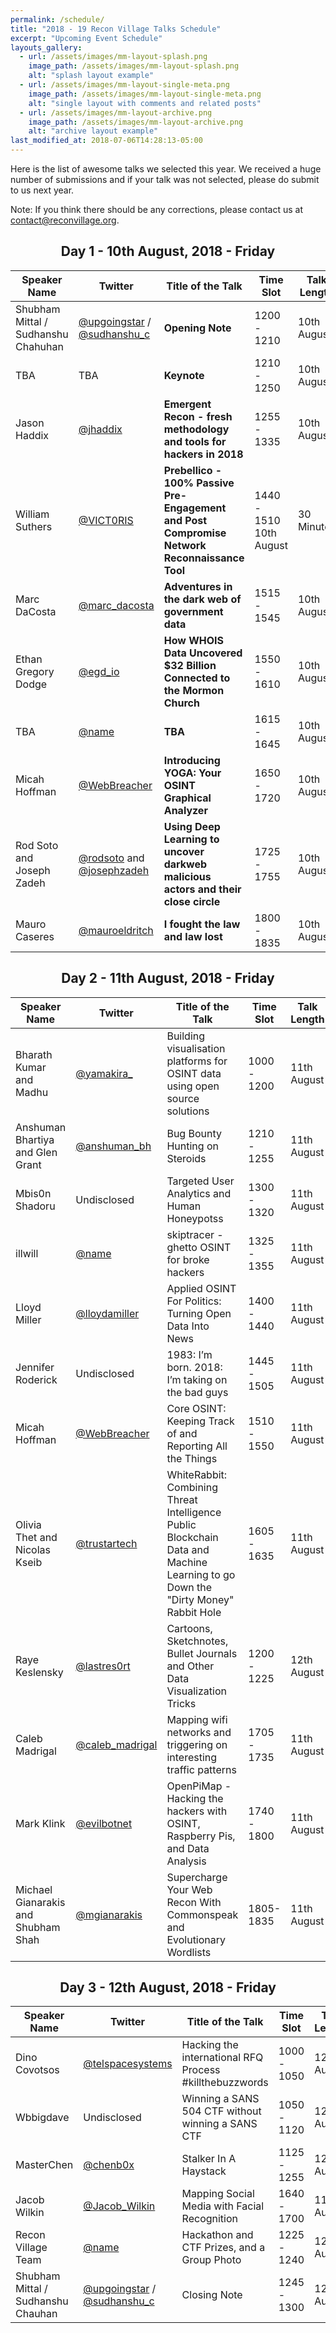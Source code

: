 ```yaml
---
permalink: /schedule/
title: "2018 - 19 Recon Village Talks Schedule"
excerpt: "Upcoming Event Schedule"
layouts_gallery:
  - url: /assets/images/mm-layout-splash.png
    image_path: /assets/images/mm-layout-splash.png
    alt: "splash layout example"
  - url: /assets/images/mm-layout-single-meta.png
    image_path: /assets/images/mm-layout-single-meta.png
    alt: "single layout with comments and related posts"
  - url: /assets/images/mm-layout-archive.png
    image_path: /assets/images/mm-layout-archive.png
    alt: "archive layout example"
last_modified_at: 2018-07-06T14:28:13-05:00
---
```

Here is the list of awesome talks we selected this year. We received a huge number of submissions and if your talk was not selected, please do submit to us next year. 

Note: If you think there should be any corrections, please contact us at [contact@reconvillage.org](mailto:contact@reconvillage.org). 
<center> <h2>Day 1 - 10th August, 2018 - Friday</h2> </center>

| Speaker Name  |  Twitter  |  Title of the Talk  |  Time Slot  |  Talk Length  |  Type  |
| ------------- |  -------  |  -----------------  |  ---------  |  -----------  |  ----  |
| Shubham Mittal / Sudhanshu Chahuhan | [@upgoingstar](https://twitter.com/upgoingstar) / [@sudhanshu_c](https://twitter.com/sudhanshu_c) | **Opening Note** | 1200 - 1210 | 10th August | 10 Minutes | Opening Note| 
| TBA | TBA | **Keynote** | 1210 - 1250 | 10th August | 40 Minutes | Keynote| 
| Jason Haddix | [@jhaddix](https://twitter.com/jhaddix) | **Emergent Recon - fresh methodology and tools for hackers in 2018** | 1255 - 1335 | 10th August | 40 Minutes | Comprehensive| 
| William Suthers | [@VICT0RIS](https://twitter.com/VICT0RIS) | **Prebellico - 100% Passive Pre-Engagement and Post Compromise Network Reconnaissance Tool** | 1440 - 1510 10th August | 30 Minutes | Live Demo| 
| Marc DaCosta | [@marc_dacosta](https://twitter.com/marc_dacosta) | **Adventures in the dark web of government data** | 1515 - 1545 | 10th August | 30 Minutes | Comprehensive| 
| Ethan Gregory Dodge | [@egd_io](https://twitter.com/egd_io) | **How WHOIS Data Uncovered $32 Billion Connected to the Mormon Church** | 1550 - 1610 | 10th August | 20 Minutes | Lightening| 
| TBA | [@name](https://twitter.com/name) | **TBA** | 1615 - 1645 | 10th August | 30 Minutes | TBA| 
| Micah Hoffman | [@WebBreacher](https://twitter.com/WebBreacher) | **Introducing YOGA: Your OSINT Graphical Analyzer** | 1650 - 1720 | 10th August | 30 Minutes | Live Demo| 
| Rod Soto and Joseph Zadeh| [@rodsoto](https://twitter.com/rodsoto) and [@josephzadeh](https://twitter.com/josephzadeh) | **Using Deep Learning to uncover darkweb malicious actors and their close circle**  | 1725 - 1755 | 10th August | 30 Minutes | Comprehensive| 
| Mauro Caseres | [@mauroeldritch](https://twitter.com/mauroeldritch) | **I fought the law and law lost** | 1800 - 1835 | 10th August | 35 Minutes | Comprehensive | 

<center> <h2>Day 2 - 11th August, 2018 - Friday</h2> </center>

| Speaker Name  |  Twitter  |  Title of the Talk  |  Time Slot  |  Talk Length  |  Type  |
| ------------- |  -------  |  -----------------  |  ---------  |  -----------  |  ----  |
| Bharath Kumar and Madhu | [@yamakira_](https://twitter.com/yamakira_) | Building visualisation platforms for OSINT data using open source solutions | 1000 - 1200 | 11th August | 120 Minutes | Workshop
| Anshuman Bhartiya and Glen Grant| [@anshuman_bh](https://twitter.com/anshuman_bh)| Bug Bounty Hunting on Steroids | 1210 - 1255 | 11th August | 45 Minutes | Comprehensive
| Mbis0n Shadoru | Undisclosed | Targeted User Analytics and Human Honeypotss | 1300 - 1320 | 11th August | 20 Minutes | Lightening
illwill | [@name](https://twitter.com/name) | skiptracer - ghetto OSINT for broke hackers | 1325 - 1355 | 11th August | 30 Minutes | Live Demo
| Lloyd Miller | [@lloydamiller](https://twitter.com/lloydamiller) | Applied OSINT For Politics: Turning Open Data Into News | 1400 - 1440 | 11th August | 40 Minutes | Comprehensive
| Jennifer Roderick | Undisclosed | 1983: I’m born. 2018: I’m taking on the bad guys | 1445 - 1505 | 11th August | 20 Minutes | Lightening
| Micah Hoffman | [@WebBreacher](https://twitter.com/WebBreacher) | Core OSINT: Keeping Track of and Reporting All the Things | 1510 - 1550 | 11th August | 40 Minutes | Comprehensive
| Olivia Thet and Nicolas Kseib | [@trustartech](https://twitter.com/trustartech) | WhiteRabbit: Combining Threat Intelligence Public Blockchain Data and Machine Learning to go Down the "Dirty Money" Rabbit Hole | 1605 - 1635 | 11th August | 30 Minutes | Live Demo
| Raye Keslensky | [@lastres0rt](https://twitter.com/lastres0rt) | Cartoons, Sketchnotes, Bullet Journals and Other Data Visualization Tricks | 1200 - 1225 | 12th August |  20 Minutes | Lightening
| Caleb Madrigal | [@caleb_madrigal](https://twitter.com/caleb_madrigal) | Mapping wifi networks and triggering on interesting traffic patterns | 1705 - 1735 | 11th August | 30 Minutes | Comprehensive
| Mark Klink | [@evilbotnet](https://twitter.com/evilbotnet) | OpenPiMap - Hacking the hackers with OSINT, Raspberry Pis, and Data Analysis | 1740 - 1800 | 11th August | 20 Minutes | Lightening
| Michael Gianarakis and Shubham Shah | [@mgianarakis](https://twitter.com/mgianarakis) | Supercharge Your Web Recon With Commonspeak and Evolutionary Wordlists | 1805- 1835 | 11th August | 30 Minutes | Comprehensive|

<center> <h2>Day 3 - 12th August, 2018 - Friday</h2> </center>

| Speaker Name  |  Twitter  |  Title of the Talk  |  Time Slot  |  Talk Length  |  Type  |
| ------------- |  -------  |  -----------------  |  ---------  |  -----------  |  ----  |
| Dino Covotsos | [@telspacesystems](https://twitter.com/telspacesystems) | Hacking the international RFQ Process #killthebuzzwords | 1000 - 1050 | 12th August | 45 Minutes | Comprehensive
| Wbbigdave | Undisclosed | Winning a SANS 504 CTF without winning a SANS CTF | 1050 - 1120 | 12th August | 30 Minutes | Live Demo
| MasterChen | [@chenb0x](https://twitter.com/chenb0x) | Stalker In A Haystack | 1125 - 1255 | 12th August | 30 Minutes | Comprehensive
| Jacob Wilkin | [@Jacob_Wilkin](https://twitter.com/Jacob_Wilkin) | Mapping Social Media with Facial Recognition | 1640 - 1700 | 11th August | 20 Minutes | Lightening
| Recon Village Team | [@name](https://twitter.com/name) | Hackathon and CTF Prizes, and a Group Photo | 1225 - 1240 | 12th August | 15 Minutes | Hackathon and CTF Prizes
| Shubham Mittal / Sudhanshu Chauhan | [@upgoingstar](https://twitter.com/upgoingstar) / [@sudhanshu_c](https://twitter.com/sudhanshu_c) | Closing Note | 1245 - 1300 | 12th August |  | 

